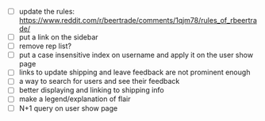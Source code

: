 - [ ] update the rules: https://www.reddit.com/r/beertrade/comments/1qjm78/rules_of_rbeertrade/
- [ ] put a link on the sidebar
- [ ] remove rep list?
- [ ] put a case insensitive index on username and apply it on the user show page
- [ ] links to update shipping and leave feedback are not prominent enough
- [ ] a way to search for users and see their feedback
- [ ] better displaying and linking to shipping info
- [ ] make a legend/explanation of flair
- [ ] N+1 query on user show page
